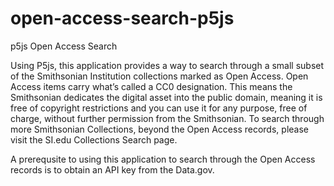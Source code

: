 # open-access-search-p5js
p5js Open Access Search

Using P5js, this application provides a way to search through a small subset of the Smithsonian Institution collections marked as Open Access. Open Access items carry what’s called a CC0 designation. This means the Smithsonian dedicates the digital asset into the public domain, meaning it is free of copyright restrictions and you can use it for any purpose, free of charge, without further permission from the Smithsonian. To search through more Smithsonian Collections, beyond the Open Access records, please visit the SI.edu Collections Search page.

A prerequsite to using this application to search through the Open Access records is to obtain an API key from the Data.gov.
